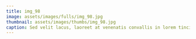 ```yaml
--- 
title: img_98
image: assets/images/fulls/img_98.jpg 
thumbnail: assets/images/thumbs/img_98.jpg 
caption: Sed velit lacus, laoreet at venenatis convallis in lorem tincidunt. 
--- 
```

